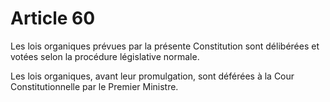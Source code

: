 # Article 60

Les lois organiques prévues par la présente Constitution sont délibérées et votées
selon la procédure législative normale.

Les lois organiques, avant leur promulgation, sont déférées à la Cour
Constitutionnelle par le Premier Ministre.